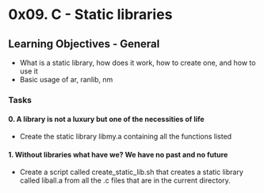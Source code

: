 # 0x09. C - Static libraries

## Learning Objectives - General
 * What is a static library, how does it work, how to create one, and how to use it
 * Basic usage of ar, ranlib, nm

### Tasks ###

#### 0. A library is not a luxury but one of the necessities of life ####
 * Create the static library libmy.a containing all the functions listed 

#### 1. Without libraries what have we? We have no past and no future ####
 * Create a script called create_static_lib.sh that creates a static library called liball.a from all the .c files that are in the current directory.
